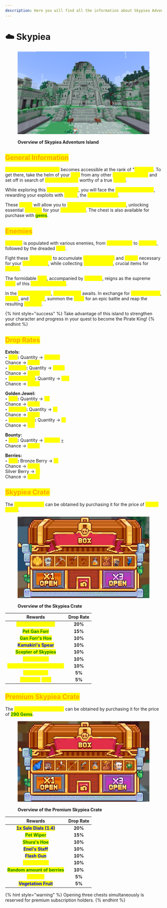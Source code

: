 ```yaml
---
description: Here you will find all the information about Skypiea Adventure Island.
---
```


# ☁️ Skypiea

<figure><img src="../../.gitbook/assets/image (6).png" alt=""><figcaption><p><strong>Overview of Skypiea Adventure Island</strong></p></figcaption></figure>

## <mark style="color:orange;">**General Information**</mark>

<mark style="color:yellow;">**Skypiea Adventure Island**</mark> becomes accessible at the rank of "<mark style="color:yellow;">**Captain"**</mark>. To get there, take the helm of your <mark style="color:yellow;">**ship**</mark> from any other <mark style="color:yellow;">**adventure island**</mark> and set off in search of <mark style="color:yellow;">**new challenges**</mark> worthy of a true <mark style="color:yellow;">**pirate**</mark>.&#x20;

While exploring this <mark style="color:yellow;">**celestial island**</mark>, you will face the <mark style="color:yellow;">**henchmen of Enel**</mark>, rewarding your exploits with <mark style="color:yellow;">**Extols**</mark>, the <mark style="color:yellow;">**local currency**</mark>.&#x20;

These <mark style="color:yellow;">**Extols**</mark> will allow you to <mark style="color:yellow;">**open the crate on the island**</mark>, unlocking essential <mark style="color:yellow;">**rewards**</mark> for your <mark style="color:yellow;">**progression**</mark>. The chest is also available for purchase with <mark style="color:green;">**gems**</mark>.

## <mark style="color:orange;">**Enemies**</mark>

<mark style="color:yellow;">**Skypiea**</mark> is populated with various enemies, from <mark style="color:yellow;">**sea soldiers**</mark> to <mark style="color:yellow;">**Gedatsu**</mark>, followed by the dreaded <mark style="color:yellow;">**Enel**</mark>.&#x20;

Fight these <mark style="color:yellow;">**henchmen**</mark> to accumulate <mark style="color:yellow;">**job experience**</mark> and <mark style="color:yellow;">**Extols**</mark> necessary for your <mark style="color:yellow;">**progression**</mark>, while collecting <mark style="color:yellow;">**golden jewels**</mark>, crucial items for <mark style="color:yellow;">**quests**</mark>.&#x20;

The formidable <mark style="color:yellow;">**Enel**</mark>, accompanied by <mark style="color:yellow;">**Gedatsu**</mark>, reigns as the supreme <mark style="color:yellow;">**boss**</mark> of this <mark style="color:yellow;">**adventure island**</mark>.&#x20;

In the <mark style="color:yellow;">**adventure zone**</mark>, <mark style="color:yellow;">**Enel's statue**</mark> awaits. In exchange for <mark style="color:yellow;">**golden jewels**</mark>, <mark style="color:yellow;">**Extols**</mark>, and <mark style="color:yellow;">**berries**</mark>, summon the <mark style="color:yellow;">**boss**</mark> for an epic battle and reap the resulting <mark style="color:yellow;">**rewards**</mark>.&#x20;

{% hint style="success" %}
Take advantage of this island to strengthen your character and progress in your quest to become the Pirate King!
{% endhint %}

## <mark style="color:orange;">**Drop Rates**</mark>

**Extols:** \
&#x20;       &#x20;**&#x20;-** <mark style="color:yellow;">**Enel**</mark>**:** Quantity -> <mark style="color:yellow;">**+5,500**</mark>\
&#x20;                        Chance -> <mark style="color:yellow;">**100%**</mark>\
&#x20;         **-** <mark style="color:yellow;">**Gedatsu**</mark>**:** Quantity -> <mark style="color:yellow;">**+900**</mark>\
&#x20;                               Chance -> <mark style="color:yellow;">**100%**</mark>\
&#x20;         **-** <mark style="color:yellow;">**Sea Soldiers**</mark>**:** Quantity -> <mark style="color:yellow;">**+15**</mark>\
&#x20;                                       Chance -> <mark style="color:yellow;">**100%**</mark>

**Golden Jewel:** \
&#x20;       &#x20;**&#x20;-** <mark style="color:yellow;">**Enel**</mark>**:** Quantity -> <mark style="color:yellow;">**x3**</mark>\
&#x20;                        Chance -> <mark style="color:yellow;">**100%**</mark>\
&#x20;         **-** <mark style="color:yellow;">**Gedatsu**</mark>**:** Quantity -> <mark style="color:yellow;">**x1**</mark>\
&#x20;                               Chance -> <mark style="color:yellow;">**100%**</mark>\
&#x20;         **-** <mark style="color:yellow;">**Sea Soldiers**</mark>**:** Quantity -> <mark style="color:yellow;">**x1**</mark>\
&#x20;                                       Chance -> <mark style="color:yellow;">**2%**</mark>

**Bounty:** \
&#x20;       &#x20;**&#x20;-** <mark style="color:yellow;">**Enel**</mark>**:** Quantity -> <mark style="color:yellow;">**+9,000**</mark> [💀](https://emojipedia.org/fr/cr%C3%A2ne)\
&#x20;                        Chance -> <mark style="color:yellow;">**100%**</mark>

**Berries:** \
&#x20;         **-** <mark style="color:yellow;">**Enel**</mark>**:** Bronze Berry -> <mark style="color:yellow;">**x1**</mark>\
&#x20;                       Chance -> <mark style="color:yellow;">**100%**</mark>\
&#x20;                       Silver Berry -> <mark style="color:yellow;">**x1**</mark>\
&#x20;                       Chance -> <mark style="color:yellow;">**100%**</mark>

## <mark style="color:orange;">**Skypiea Crate**</mark>

The <mark style="color:yellow;">**Skypiea Crate**</mark> can be obtained by purchasing it for the price of <mark style="color:yellow;">**3,000 Extols**</mark>.

<figure><img src="../../.gitbook/assets/skypiea crate.jpg" alt=""><figcaption><p><strong>Overview of the Skypiea Crate</strong></p></figcaption></figure>

|                                          **Rewards**                                          | **Drop Rate** |
| :-------------------------------------------------------------------------------------------: | :-----------: |
|                   <mark style="color:yellow;">**1x Sale Dials (1.2)**</mark>                  |    **20%**    |
|                       <mark style="color:green;">**Pet Gan Forr**</mark>                      |    **15%**    |
|                      <mark style="color:green;">**Gan Forr's Hoe**</mark>                     |    **10%**    |
|                     <mark style="color:blue;">**Kamakiri's Spear**</mark>                     |    **10%**    |
|                    <mark style="color:green;">**Scepter of Skypiea**</mark>                   |    **10%**    |
|                       <mark style="color:yellow;">**Job Booster**</mark>                      |    **10%**    |
|                <mark style="color:yellow;">**Random amount of berries**</mark>                |    **10%**    |
|                       <mark style="color:yellow;">**Pet Bellamy**</mark>                      |     **5%**    |
| <mark style="color:yellow;">**Lightning**</mark> <mark style="color:yellow;">**Fruit**</mark> |     **5%**    |

## <mark style="color:orange;">**Premium Skypiea Crate**</mark>

The <mark style="color:yellow;">**Premium Skypiea Crate**</mark> can be obtained by purchasing it for the price of <mark style="color:green;">**290 Gems**</mark>.

<figure><img src="../../.gitbook/assets/premium skypiea crate.jpg" alt=""><figcaption><p><strong>Overview of the Premium Skypiea Crate</strong></p></figcaption></figure>

|                           **Rewards**                          | **Drop Rate** |
| :------------------------------------------------------------: | :-----------: |
|    <mark style="color:blue;">**1x Sale Dials (1.4)**</mark>    |    **20%**    |
|         <mark style="color:green;">**Pet Wiper**</mark>        |    **15%**    |
|        <mark style="color:green;">**Shura's Hoe**</mark>       |    **10%**    |
|        <mark style="color:blue;">**Enel's Staff**</mark>       |    **10%**    |
|         <mark style="color:blue;">**Flash Gun**</mark>         |    **10%**    |
|       <mark style="color:yellow;">**Job Booster**</mark>       |    **10%**    |
| <mark style="color:green;">**Random amount of berries**</mark> |    **10%**    |
|         <mark style="color:yellow;">**Pet Enel**</mark>        |     **5%**    |
|      <mark style="color:blue;">**Vegetation Fruit**</mark>     |     **5%**    |

{% hint style="warning" %}
Opening three chests simultaneously is reserved for premium subscription holders.
{% endhint %}
